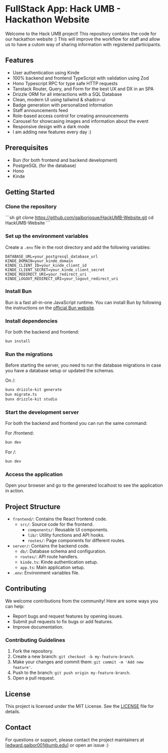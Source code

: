 # FullStack App: Hack UMB - Hackathon Website

Welcome to the Hack UMB project! This repository contains the code for our hackathon website :) This will improve the workflow for staff and allow us to have a cutom way of sharing information with registered participants.

## Features

- User authentication using Kinde
- 100% backend and frontend TypeScript with validation using Zod
- Hono Typescript RPC for type safe HTTP requests
- Tanstack Router, Query, and Form for the best UX and DX in an SPA
- Drizzle ORM for all interactions with a SQL Database
- Clean, modern UI using tailwind & shadcn-ui
- Badge generation with personalized information
- Staff announcements feed
- Role-based access control for creating announcements
- Carousel for showcasing images and information about the event
- Responsive design with a dark mode
- I am adding new features every day :)

## Prerequisites

- Bun (for both frontend and backend development)
- PostgreSQL (for the database)
- Hono
- Kinde

## Getting Started

### Clone the repository

\```sh
git clone https://github.com/gaiborjosue/HackUMB-Website.git
cd HackUMB-Website
\```

### Set up the environment variables

Create a `.env` file in the root directory and add the following variables:

```env
DATABASE_URL=your_postgresql_database_url
KINDE_DOMAIN=your_kinde_domain
KINDE_CLIENT_ID=your_kinde_client_id
KINDE_CLIENT_SECRET=your_kinde_client_secret
KINDE_REDIRECT_URI=your_redirect_uri
KINDE_LOGOUT_REDIRECT_URI=your_logout_redirect_uri
```

### Install Bun

Bun is a fast all-in-one JavaScript runtime. You can install Bun by following the instructions on the [official Bun website](https://bun.sh/).

### Install dependencies

For both the backend and frontend:

```sh
bun install
```

### Run the migrations

Before starting the server, you need to run the database migrations in case you have a database setup or updated the schemas.

On /:
```sh
bunx drizzle-kit generate
bun migrate.ts
bunx drizzle-kit studio
```

### Start the development server

For both the backend and frontend you can run the same command:

For /frontend:
```sh
bun dev
```

For /:
```sh
bun dev
```

### Access the application

Open your browser and go to the generated localhost to see the application in action.

## Project Structure

- `frontend/`: Contains the React frontend code.
  - `src/`: Source code for the frontend.
    - `components/`: Reusable UI components.
    - `lib/`: Utility functions and API hooks.
    - `routes/`: Page components for different routes.
- `server/`: Contains the backend code.
  - `db/`: Database schema and configuration.
  - `routes/`: API route handlers.
  - `kinde.ts`: Kinde authentication setup.
  - `app.ts`: Main application setup.
- `.env`: Environment variables file.

## Contributing

We welcome contributions from the community! Here are some ways you can help:

- Report bugs and request features by opening issues.
- Submit pull requests to fix bugs or add features.
- Improve documentation.

### Contributing Guidelines

1. Fork the repository.
2. Create a new branch: `git checkout -b my-feature-branch`.
3. Make your changes and commit them: `git commit -m 'Add new feature'`.
4. Push to the branch: `git push origin my-feature-branch`.
5. Open a pull request.

## License

This project is licensed under the MIT License. See the [LICENSE](LICENSE) file for details.

## Contact

For questions or support, please contact the project maintainers at [edward.gaibor001@umb.edu] or open an issue :)
